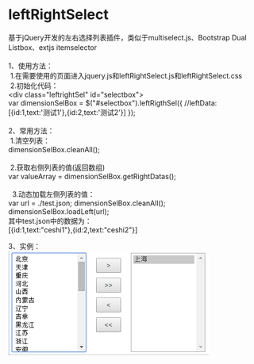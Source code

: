 # leftRightSelect
基于jQuery开发的左右选择列表插件，类似于multiselect.js、Bootstrap Dual Listbox、extjs itemselector <br><br>
1、使用方法：<br>
 &nbsp;1.在需要使用的页面进入jquery.js和leftRightSelect.js和leftRightSelect.css<br>
 &nbsp;2.初始化代码：<br>
  &lt;div class="leftrightSel" id="selectbox"&gt; <br>
  var dimensionSelBox = $("#selectbox").leftRigthSel({
			//leftData:[{id:1,text:'测试1'},{id:2,text:'测试2'}]
	});
	<br><br>
2、常用方法：<br>
 &nbsp;1.清空列表：<br>
  dimensionSelBox.cleanAll();
  <br><br>
 &nbsp;2.获取右侧列表的值(返回数组)<br>
  var valueArray = dimensionSelBox.getRightDatas();
  <br><br>
 &nbsp; 3.动态加载左侧列表的值：<br>
  var url = ./test.json;
	dimensionSelBox.cleanAll();
	dimensionSelBox.loadLeft(url);
	<br>其中test.json中的数据为：<br>
	[{id:1,text:"ceshi1"},{id:2,text:"ceshi2"}]

3、实例：<br>
![image](https://github.com/lanjingling/leftRightSelect/blob/master/lrs.png)